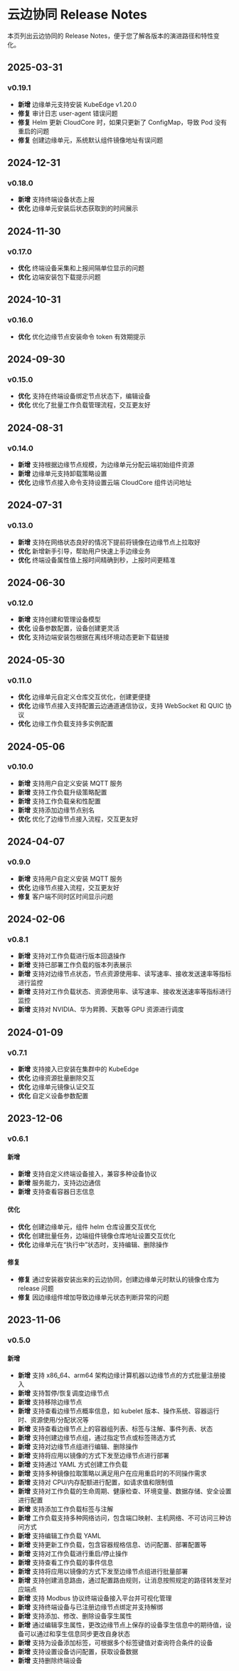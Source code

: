 # 云边协同 Release Notes

本页列出云边协同的 Release Notes，便于您了解各版本的演进路径和特性变化。

## 2025-03-31

### v0.19.1

- **新增** 边缘单元支持安装 KubeEdge v1.20.0
- **修复** 审计日志 user-agent 错误问题
- **修复** Helm 更新 CloudCore 时，如果只更新了 ConfigMap，导致 Pod 没有重启的问题
- **修复** 创建边缘单元，系统默认组件镜像地址有误问题

## 2024-12-31

### v0.18.0

- **新增** 支持终端设备状态上报
- **优化** 边缘单元安装后状态获取到的时间展示

## 2024-11-30

### v0.17.0

- **优化** 终端设备采集和上报间隔单位显示的问题
- **优化** 边端安装包下载提示问题

## 2024-10-31

### v0.16.0

- **优化** 优化边缘节点安装命令 token 有效期提示

## 2024-09-30

### v0.15.0

- **优化** 支持在终端设备绑定节点状态下，编辑设备
- **优化** 优化了批量工作负载管理流程，交互更友好

## 2024-08-31

### v0.14.0

- **新增** 支持根据边缘节点规模，为边缘单元分配云端初始组件资源
- **新增** 边缘单元支持卸载策略设置
- **优化** 边缘节点接入命令支持设置云端 CloudCore 组件访问地址

## 2024-07-31

### v0.13.0

- **新增** 支持在网络状态良好的情况下提前将镜像在边缘节点上拉取好
- **优化** 新增新手引导，帮助用户快速上手边缘业务
- **优化** 终端设备属性值上报时间精确到秒，上报时间更精准

## 2024-06-30

### v0.12.0

- **新增** 支持创建和管理设备模型
- **优化** 设备参数配置，设备创建更灵活
- **优化** 支持边端安装包根据在离线环境动态更新下载链接

## 2024-05-30

### v0.11.0

- **优化** 边缘单元自定义仓库交互优化，创建更便捷
- **优化** 边缘节点接入支持配置云边通道通信协议，支持 WebSocket 和 QUIC 协议
- **优化** 边缘工作负载支持多实例配置

## 2024-05-06

### v0.10.0

- **新增** 支持用户自定义安装 MQTT 服务
- **新增** 支持工作负载升级策略配置
- **新增** 支持工作负载亲和性配置
- **新增** 支持添加边缘节点别名
- **优化** 优化了边缘节点接入流程，交互更友好

## 2024-04-07

### v0.9.0

- **新增** 支持用户自定义安装 MQTT 服务
- **优化** 边缘节点接入流程，交互更友好
- **修复** 客户端不同时区时间显示问题

## 2024-02-06

### v0.8.1

- **新增** 支持对工作负载进行版本回退操作
- **新增** 支持已部署工作负载的版本列表展示
- **新增** 支持对边缘节点状态，节点资源使用率、读写速率、接收发送速率等指标进行监控
- **新增** 支持对工作负载状态、资源使用率、读写速率、接收发送速率等指标进行监控
- **新增** 支持对 NVIDIA、华为昇腾、天数等 GPU 资源进行调度

## 2024-01-09

### v0.7.1

- **新增** 支持接入已安装在集群中的 KubeEdge
- **优化** 边缘资源批量删除交互
- **优化** 边缘单元镜像认证交互
- **优化** 自定义设备参数配置

## 2023-12-06

### v0.6.1

#### 新增

- **新增** 支持自定义终端设备接入，兼容多种设备协议
- **新增** 服务能力，支持边边通信
- **新增** 支持查看容器日志信息

#### 优化

- **优化** 创建边缘单元，组件 helm 仓库设置交互优化
- **优化** 创建批量任务，边端组件镜像仓库地址设置交互优化
- **优化** 边缘单元在“执行中”状态时，支持编辑、删除操作

#### 修复

- **修复** 通过安装器安装出来的云边协同，创建边缘单元时默认的镜像仓库为 release 问题
- **修复** 因边缘组件增加导致边缘单元状态判断异常的问题

## 2023-11-06

### v0.5.0

#### 新增

- **新增** 支持 x86_64、arm64 架构边缘计算机器以边缘节点的方式批量注册接入
- **新增** 支持暂停/恢复调度边缘节点
- **新增** 支持移除边缘节点
- **新增** 支持查看边缘节点概率信息，如 kubelet 版本、操作系统、容器运行时、资源使用/分配状况等
- **新增** 支持查看边缘节点上的容器组列表、标签与注解、事件列表、状态
- **新增** 支持创建边缘节点组，通过指定节点或标签筛选方式
- **新增** 支持对边缘节点组进行编辑、删除操作
- **新增** 支持将应用以镜像的方式下发至边缘节点进行部署
- **新增** 支持通过 YAML 方式创建工作负载
- **新增** 支持多种镜像拉取策略以满足用户在应用重启时的不同操作需求
- **新增** 支持对 CPU/内存配额进行配置，如请求值和限制值
- **新增** 支持对工作负载的生命周期、健康检查、环境变量、数据存储、安全设置进行配置
- **新增** 支持添加工作负载标签与注解
- **新增** 工作负载支持多种网络访问，包含端口映射、主机网络、不可访问三种访问方式
- **新增** 支持编辑工作负载 YAML
- **新增** 支持更新工作负载，包含容器规格信息、访问配置、部署配置等
- **新增** 支持对工作负载进行重启/停止操作
- **新增** 支持查看工作负载的事件信息
- **新增** 支持将应用以镜像的方式下发至边缘节点组进行批量部署
- **新增** 支持创建消息路由，通过配置路由规则，让消息按照规定的路径转发至对应端点
- **新增** 支持 Modbus 协议终端设备接入平台并可视化管理
- **新增** 支持终端设备与已注册边缘节点绑定并支持解绑
- **新增** 支持添加、修改、删除设备孪生属性
- **新增** 通过编辑孪生属性，更改边缘节点上保存的设备孪生信息中的期待值，设备可以通过和孪生信息同步更改自身状态
- **新增** 支持为设备添加标签，可根据多个标签键值对查询符合条件的设备
- **新增** 支持设置设备访问配置，获取设备数据
- **新增** 支持删除终端设备
